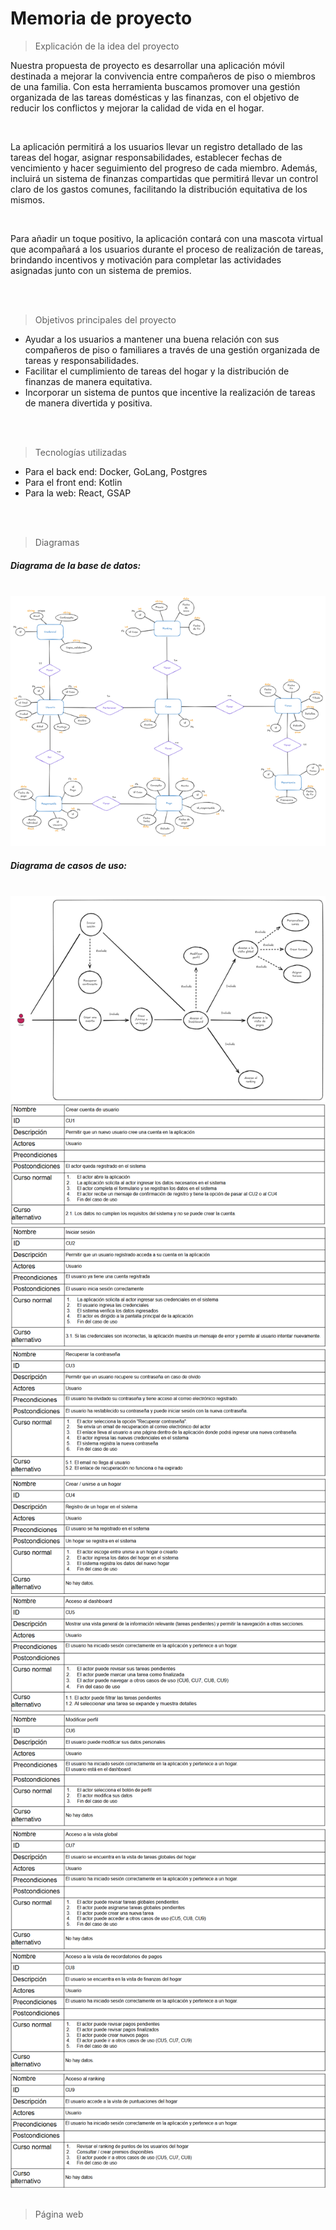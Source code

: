 # Memoria de proyecto

> Explicación de la idea del proyecto

<p>Nuestra propuesta de proyecto es desarrollar una aplicación móvil destinada a mejorar la convivencia entre compañeros de piso o miembros de una familia. Con esta herramienta buscamos promover una gestión organizada de las tareas domésticas y las finanzas, con el objetivo de reducir los conflictos y mejorar la calidad de vida en el hogar.</p></br>

<p>La aplicación permitirá a los usuarios llevar un registro detallado de las tareas del hogar, asignar responsabilidades, establecer fechas de vencimiento y hacer seguimiento del progreso de cada miembro. Además, incluirá un sistema de finanzas compartidas que permitirá llevar un control claro de los gastos comunes, facilitando la distribución equitativa de los mismos.</p></br>

<p>Para añadir un toque positivo, la aplicación contará con una mascota virtual que acompañará a los usuarios durante el proceso de realización de tareas, brindando incentivos y motivación para completar las actividades asignadas junto con un sistema de premios. </p>

</br>
</br>

> Objetivos principales del proyecto

- Ayudar a los usuarios a mantener una buena relación con sus compañeros de piso o familiares a través de una gestión organizada de tareas y responsabilidades.
- Facilitar el cumplimiento de tareas del hogar y la distribución de finanzas de manera equitativa.
- Incorporar un sistema de puntos que incentive la realización de tareas de manera divertida y positiva.

</br>
</br>

> Tecnologías utilizadas

- Para el back end: Docker, GoLang, Postgres
- Para el front end: Kotlin
- Para la web: React, GSAP

</br>
</br>

> Diagramas

<h5>Diagrama de la base de datos:</h5></br>
<img src=./src/readme-img/diagrama-bd.png>
</br>

<h5>Diagrama de casos de uso:</h5></br>
<img src=./src/readme-img/diagrama-casos-uso.png>
<img src=./src/readme-img/caso1.png>
<img src=./src/readme-img/caso2.png>
<img src=./src/readme-img/caso3.png>
<img src=./src/readme-img/caso4.png>
<img src=./src/readme-img/caso5.png>
<img src=./src/readme-img/caso6.png>
<img src=./src/readme-img/caso7.png>
<img src=./src/readme-img/caso8.png>
<img src=./src/readme-img/caso9.png>

</br>
</br>

> Página web

